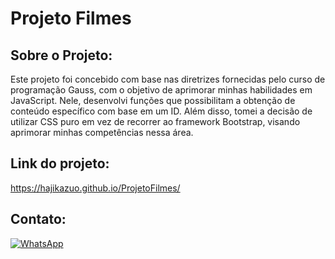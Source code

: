 <h1>Projeto Filmes</h1>

## Sobre o Projeto:

<p>Este projeto foi concebido com base nas diretrizes fornecidas pelo curso de programação Gauss, com o objetivo de aprimorar minhas habilidades em JavaScript. Nele, desenvolvi funções que possibilitam a obtenção de conteúdo específico com base em um ID.
Além disso, tomei a decisão de utilizar CSS puro em vez de recorrer ao framework Bootstrap, visando aprimorar minhas competências nessa área.</p>

## Link do projeto:

https://hajikazuo.github.io/ProjetoFilmes/

## Contato:
[![WhatsApp](https://img.shields.io/badge/WhatsApp-Enviar%20Mensagem-brightgreen?logo=whatsapp)](https://api.whatsapp.com/send?phone=11920072037)




